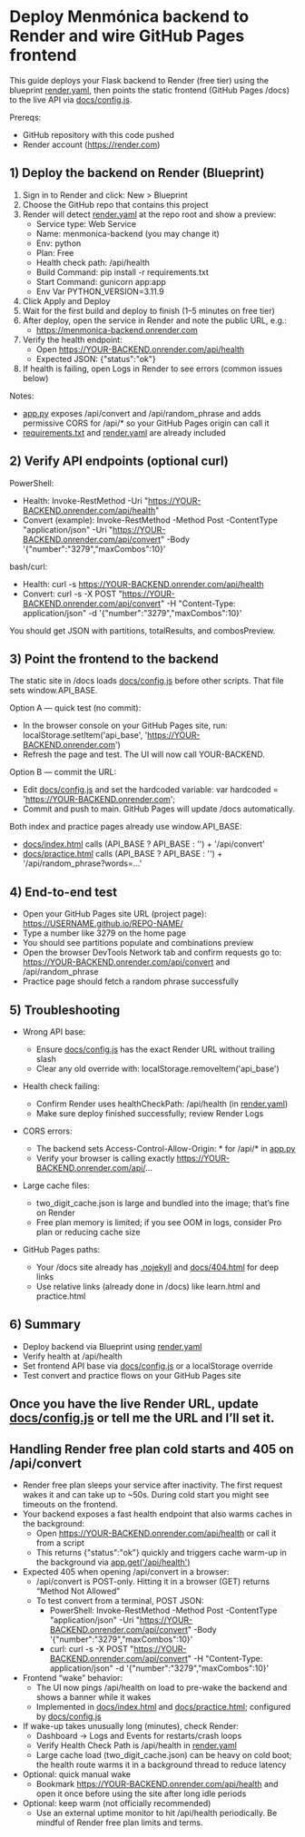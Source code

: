 # Deploy Menmónica backend to Render and wire GitHub Pages frontend

This guide deploys your Flask backend to Render (free tier) using the blueprint [render.yaml](render.yaml), then points the static frontend (GitHub Pages /docs) to the live API via [docs/config.js](docs/config.js).

Prereqs:
- GitHub repository with this code pushed
- Render account (https://render.com)

## 1) Deploy the backend on Render (Blueprint)

1. Sign in to Render and click: New > Blueprint
2. Choose the GitHub repo that contains this project
3. Render will detect [render.yaml](render.yaml) at the repo root and show a preview:
   - Service type: Web Service
   - Name: menmonica-backend (you may change it)
   - Env: python
   - Plan: Free
   - Health check path: /api/health
   - Build Command: pip install -r requirements.txt
   - Start Command: gunicorn app:app
   - Env Var PYTHON_VERSION=3.11.9
4. Click Apply and Deploy
5. Wait for the first build and deploy to finish (1–5 minutes on free tier)
6. After deploy, open the service in Render and note the public URL, e.g.:
   - https://menmonica-backend.onrender.com
7. Verify the health endpoint:
   - Open https://YOUR-BACKEND.onrender.com/api/health
   - Expected JSON: {"status":"ok"}
8. If health is failing, open Logs in Render to see errors (common issues below)

Notes:
- [app.py](app.py) exposes /api/convert and /api/random_phrase and adds permissive CORS for /api/* so your GitHub Pages origin can call it
- [requirements.txt](requirements.txt) and [render.yaml](render.yaml) are already included

## 2) Verify API endpoints (optional curl)

PowerShell:
- Health:
  Invoke-RestMethod -Uri "https://YOUR-BACKEND.onrender.com/api/health"
- Convert (example):
  Invoke-RestMethod -Method Post -ContentType "application/json" -Uri "https://YOUR-BACKEND.onrender.com/api/convert" -Body '{"number":"3279","maxCombos":10}'

bash/curl:
- Health:
  curl -s https://YOUR-BACKEND.onrender.com/api/health
- Convert:
  curl -s -X POST "https://YOUR-BACKEND.onrender.com/api/convert" -H "Content-Type: application/json" -d '{"number":"3279","maxCombos":10}'

You should get JSON with partitions, totalResults, and combosPreview.

## 3) Point the frontend to the backend

The static site in /docs loads [docs/config.js](docs/config.js) before other scripts. That file sets window.API_BASE.

Option A — quick test (no commit):
- In the browser console on your GitHub Pages site, run:
  localStorage.setItem('api_base', 'https://YOUR-BACKEND.onrender.com')
- Refresh the page and test. The UI will now call YOUR-BACKEND.

Option B — commit the URL:
- Edit [docs/config.js](docs/config.js) and set the hardcoded variable:
  var hardcoded = 'https://YOUR-BACKEND.onrender.com';
- Commit and push to main. GitHub Pages will update /docs automatically.

Both index and practice pages already use window.API_BASE:
- [docs/index.html](docs/index.html) calls (API_BASE ? API_BASE : '') + '/api/convert'
- [docs/practice.html](docs/practice.html) calls (API_BASE ? API_BASE : '') + '/api/random_phrase?words=...'

## 4) End-to-end test

- Open your GitHub Pages site URL (project page): https://USERNAME.github.io/REPO-NAME/
- Type a number like 3279 on the home page
- You should see partitions populate and combinations preview
- Open the browser DevTools Network tab and confirm requests go to:
  https://YOUR-BACKEND.onrender.com/api/convert and /api/random_phrase
- Practice page should fetch a random phrase successfully

## 5) Troubleshooting

- Wrong API base:
  - Ensure [docs/config.js](docs/config.js) has the exact Render URL without trailing slash
  - Clear any old override with:
    localStorage.removeItem('api_base')

- Health check failing:
  - Confirm Render uses healthCheckPath: /api/health (in [render.yaml](render.yaml))
  - Make sure deploy finished successfully; review Render Logs

- CORS errors:
  - The backend sets Access-Control-Allow-Origin: * for /api/* in [app.py](app.py)
  - Verify your browser is calling exactly https://YOUR-BACKEND.onrender.com/api/...

- Large cache files:
  - two_digit_cache.json is large and bundled into the image; that’s fine on Render
  - Free plan memory is limited; if you see OOM in logs, consider Pro plan or reducing cache size

- GitHub Pages paths:
  - Your /docs site already has [.nojekyll](docs/.nojekyll) and [docs/404.html](docs/404.html) for deep links
  - Use relative links (already done in /docs) like learn.html and practice.html

## 6) Summary

- Deploy backend via Blueprint using [render.yaml](render.yaml)
- Verify health at /api/health
- Set frontend API base via [docs/config.js](docs/config.js) or a localStorage override
- Test convert and practice flows on your GitHub Pages site

Once you have the live Render URL, update [docs/config.js](docs/config.js) or tell me the URL and I’ll set it.
---

## Handling Render free plan cold starts and 405 on /api/convert

- Render free plan sleeps your service after inactivity. The first request wakes it and can take up to ~50s. During cold start you might see timeouts on the frontend.
- Your backend exposes a fast health endpoint that also warms caches in the background:
  - Open https://YOUR-BACKEND.onrender.com/api/health or call it from a script
  - This returns {"status":"ok"} quickly and triggers cache warm-up in the background via [app.get('/api/health')](app.py:31)
- Expected 405 when opening /api/convert in a browser:
  - /api/convert is POST-only. Hitting it in a browser (GET) returns “Method Not Allowed”
  - To test convert from a terminal, POST JSON:
    - PowerShell: Invoke-RestMethod -Method Post -ContentType "application/json" -Uri "https://YOUR-BACKEND.onrender.com/api/convert" -Body '{"number":"3279","maxCombos":10}'
    - curl: curl -s -X POST "https://YOUR-BACKEND.onrender.com/api/convert" -H "Content-Type: application/json" -d '{"number":"3279","maxCombos":10}'
- Frontend “wake” behavior:
  - The UI now pings /api/health on load to pre-wake the backend and shows a banner while it wakes
  - Implemented in [docs/index.html](docs/index.html) and [docs/practice.html](docs/practice.html); configured by [docs/config.js](docs/config.js)
- If wake-up takes unusually long (minutes), check Render:
  - Dashboard → Logs and Events for restarts/crash loops
  - Verify Health Check Path is /api/health in [render.yaml](render.yaml)
  - Large cache load (two_digit_cache.json) can be heavy on cold boot; the health route warms it in a background thread to reduce latency
- Optional: quick manual wake
  - Bookmark https://YOUR-BACKEND.onrender.com/api/health and open it once before using the site after long idle periods
- Optional: keep warm (not officially recommended)
  - Use an external uptime monitor to hit /api/health periodically. Be mindful of Render free plan limits and terms.